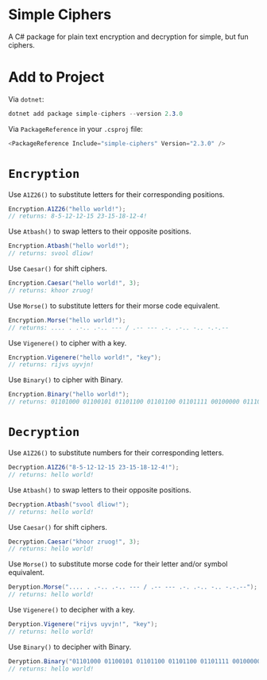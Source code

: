 # Simple Ciphers
A C# package for plain text encryption and decryption for simple, but fun ciphers.
# Add to Project
Via `dotnet`:
```cs
dotnet add package simple-ciphers --version 2.3.0
```
Via `PackageReference` in your `.csproj` file:
```cs
<PackageReference Include="simple-ciphers" Version="2.3.0" />
```
# `Encryption`
Use `A1Z26()` to substitute letters for their corresponding positions.
```cs
Encryption.A1Z26("hello world!");
// returns: 8-5-12-12-15 23-15-18-12-4!
```
Use `Atbash()` to swap letters to their opposite positions.
```cs
Encryption.Atbash("hello world!");
// returns: svool dliow!
```
Use `Caesar()` for shift ciphers.
```cs
Encryption.Caesar("hello world!", 3);
// returns: khoor zruog!
```
Use `Morse()` to substitute letters for their morse code equivalent.
```cs
Encryption.Morse("hello world!");
// returns: .... . .-.. .-.. --- / .-- --- .-. .-.. -.. -.-.--
```
Use `Vigenere()` to cipher with a key.
```cs
Encryption.Vigenere("hello world!", "key");
// returns: rijvs uyvjn!
```
Use `Binary()` to cipher with Binary.
```cs
Encryption.Binary("hello world!");
// returns: 01101000 01100101 01101100 01101100 01101111 00100000 01110111 01101111 01110010 01101100 01100100 00100001
```
# `Decryption`
Use `A1Z26()` to substitute numbers for their corresponding letters.
```cs
Decryption.A1Z26("8-5-12-12-15 23-15-18-12-4!");
// returns: hello world!
```
Use `Atbash()` to swap letters to their opposite positions.
```cs
Decryption.Atbash("svool dliow!");
// returns: hello world!
```
Use `Caesar()` for shift ciphers.
```cs
Decryption.Caesar("khoor zruog!", 3);
// returns: hello world!
```
Use `Morse()` to substitute morse code for their letter and/or symbol equivalent.
```cs
Deryption.Morse(".... . .-.. .-.. --- / .-- --- .-. .-.. -.. -.-.--");
// returns: hello world!
```
Use `Vigenere()` to decipher with a key.
```cs
Deryption.Vigenere("rijvs uyvjn!", "key");
// returns: hello world!
```
Use `Binary()` to decipher with Binary.
```cs
Deryption.Binary("01101000 01100101 01101100 01101100 01101111 00100000 01110111 01101111 01110010 01101100 01100100 00100001");
// returns: hello world!
```